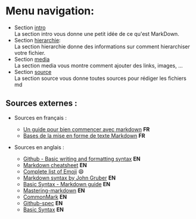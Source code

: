 # Menu navigation:
* Section [intro](./intro.md)\
La section intro vous donne une petit idée de ce qu'est MarkDown.
* Section [hierarchie](./hierarchie.md):\
La section hierarchie donne des informations sur comment hierarchiser votre fichier.
* Section [media](./media.md)\
La section media vous montre comment ajouter des links, images, ...
* Section [source](./source.md)\
La section source vous donne toutes sources pour rédiger les fichiers md

## Sources externes : 
* Sources en français :
  * [Un guide pour bien commencer avec markdown](https://blog.wax-o.com/2014/04/tutoriel-un-guide-pour-bien-commencer-avec-markdown/) **FR**  
  * [Bases de la mise en forme de texte Markdown](https://support.discord.com/hc/fr/articles/210298617-Bases-de-la-mise-en-forme-de-texte-Markdown-mise-en-forme-du-chat-gras-italique-soulign%C3%A9-) **FR** 

* Sources en anglais :
  * [Github - Basic writing and formatting syntax](https://help.github.com/en/github/writing-on-github/basic-writing-and-formatting-syntax) **EN**  
  * [Markdown cheatsheet](https://www.markdownguide.org/cheat-sheet/)  **EN**
  * [Complete list of Emoji](https://gist.github.com/rxaviers/7360908) :smile: 
  * [Markdown syntax by John Gruber](https://daringfireball.net/projects/markdown/syntax#precode) **EN**
  * [Basic Syntax - Markdown guide](https://www.markdownguide.org/basic-syntax/#code) **EN**
  * [Mastering-markdown](https://guides.github.com/features/mastering-markdown) **EN**
  * [CommonMark](https://commonmark.org/help/) **EN**
  * [Github-spec](https://github.com/commonmark/commonmark-spec/issues/399) **EN**  
  * [Basic Syntax](https://www.markdownguide.org/basic-syntax/#lists) **EN**

